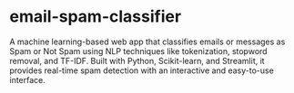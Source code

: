 # email-spam-classifier
A machine learning-based web app that classifies emails or messages as Spam or Not Spam using NLP techniques like tokenization, stopword removal, and TF-IDF. Built with Python, Scikit-learn, and Streamlit, it provides real-time spam detection with an interactive and easy-to-use interface.
